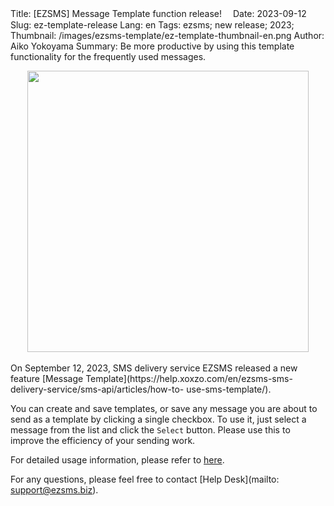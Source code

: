Title: [EZSMS] Message Template function release!　
Date: 2023-09-12
Slug: ez-template-release
Lang: en
Tags: ezsms; new release; 2023;
Thumbnail: /images/ezsms-template/ez-template-thumbnail-en.png
Author: Aiko Yokoyama
Summary: Be more productive by using this template functionality for the frequently used messages.

<div style="text-align:center">
<img src="/images/ezsms-template/ez-template-eyecatch-en.png" width="450">
</div><br>
On September 12, 2023, SMS delivery service EZSMS released a new feature [Message Template](https://help.xoxzo.com/en/ezsms-sms-delivery-service/sms-api/articles/how-to- use-sms-template/).

You can create and save templates, or save any message you are about to send as a template by clicking a single checkbox. To use it, just select a message from the list and click the `Select` button. Please use this to improve the efficiency of your sending work.

For detailed usage information, please refer to [here](https://help.xoxzo.com/en/ezsms-sms-delivery-service/sms-api/articles/how-to-use-sms-template/).


For any questions, please feel free to contact [Help Desk](mailto: support@ezsms.biz).



